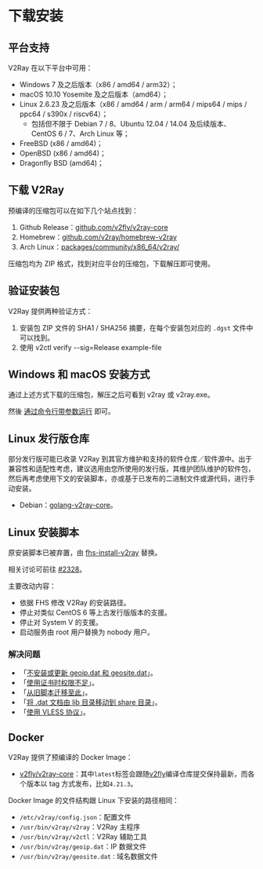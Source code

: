 # 下载安装

## 平台支持

V2Ray 在以下平台中可用：

* Windows 7 及之后版本（x86 / amd64 / arm32）；
* macOS 10.10 Yosemite 及之后版本（amd64）；
* Linux 2.6.23 及之后版本（x86 / amd64 / arm / arm64 / mips64 / mips / ppc64 / s390x / riscv64）；
  * 包括但不限于 Debian 7 / 8、Ubuntu 12.04 / 14.04 及后续版本、CentOS 6 / 7、Arch Linux 等；
* FreeBSD (x86 / amd64)；
* OpenBSD (x86 / amd64)；
* Dragonfly BSD (amd64)；

## 下载 V2Ray

预编译的压缩包可以在如下几个站点找到：

1. Github Release：[github.com/v2fly/v2ray-core](https://github.com/v2fly/v2ray-core/releases)
2. Homebrew：[github.com/v2ray/homebrew-v2ray](https://github.com/v2ray/homebrew-v2ray)
3. Arch Linux：[packages/community/x86_64/v2ray/](https://www.archlinux.org/packages/community/x86_64/v2ray/)

压缩包均为 ZIP 格式，找到对应平台的压缩包，下载解压即可使用。

## 验证安装包

V2Ray 提供两种验证方式：

1. 安装包 ZIP 文件的 SHA1 / SHA256 摘要，在每个安装包对应的 `.dgst` 文件中可以找到。
2. 使用 v2ctl verify --sig=Release example-file

## Windows 和 macOS 安装方式

通过上述方式下载的压缩包，解压之后可看到 v2ray 或 v2ray.exe。

然後 [通过命令行带参数运行](command.md) 即可。

## Linux 发行版仓库

部分发行版可能已收录 V2Ray 到其官方维护和支持的软件仓库／软件源中。出于兼容性和适配性考虑，建议选用由您所使用的发行版，其维护团队维护的软件包，然后再考虑使用下文的安装脚本，亦或基于已发布的二进制文件或源代码，进行手动安装。

* Debian：[golang-v2ray-core](https://tracker.debian.org/pkg/golang-v2ray-core)。

## Linux 安装脚本

原安装脚本已被弃置，由 [fhs-install-v2ray](https://github.com/v2fly/fhs-install-v2ray) 替换。

相关讨论可前往 [#2328](https://github.com/v2ray/v2ray-core/issues/2328)。

主要改动内容：

* 依据 FHS 修改 V2Ray 的安装路径。
* 停止对类似 CentOS 6 等上古发行版版本的支援。
* 停止对 System V 的支援。
* 启动服务由 root 用户替换为 nobody 用户。

### 解决问题

* 「[不安装或更新 geoip.dat 和 geosite.dat](https://github.com/v2fly/fhs-install-v2ray/wiki/Do-not-install-or-update-geoip.dat-and-geosite.dat)」。
* 「[使用证书时权限不足](https://github.com/v2fly/fhs-install-v2ray/wiki/Insufficient-permissions-when-using-certificates)」。
* 「[从旧脚本迁移至此](https://github.com/v2fly/fhs-install-v2ray/wiki/Migrate-from-the-old-script-to-this)」。
* 「[将 .dat 文档由 lib 目录移动到 share 目录](https://github.com/v2fly/fhs-install-v2ray/wiki/Move-.dat-files-from-lib-directory-to-share-directory)」。
* 「[使用 VLESS 协议](https://github.com/v2fly/fhs-install-v2ray/wiki/To-use-the-VLESS-protocol)」。

## Docker

V2Ray 提供了预编译的 Docker Image：

* [v2fly/v2ray-core](https://hub.docker.com/r/v2fly/v2fly-core)：其中`latest`标签会跟随[v2fly](https://github.com/v2fly/docker-fly)编译仓库提交保持最新，而各个版本以 tag 方式发布，比如`4.21.3`。

Docker Image 的文件结构跟 Linux 下安装的路径相同：

* `/etc/v2ray/config.json`：配置文件
* `/usr/bin/v2ray/v2ray`：V2Ray 主程序
* `/usr/bin/v2ray/v2ctl`：V2Ray 辅助工具
* `/usr/bin/v2ray/geoip.dat`：IP 数据文件
* `/usr/bin/v2ray/geosite.dat：`域名数据文件
